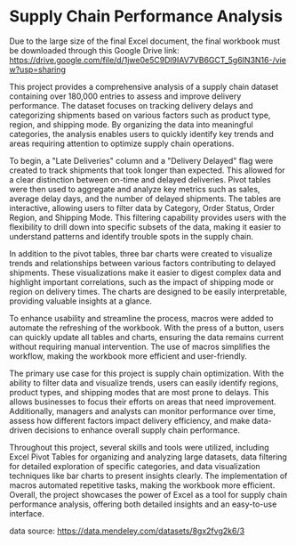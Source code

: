 # Supply Chain Performance Analysis

Due to the large size of the final Excel document, the final workbook must be downloaded through this Google Drive link:
https://drive.google.com/file/d/1jwe0e5C9Dl9IAV7VB6GCT_5g6IN3N16-/view?usp=sharing

This project provides a comprehensive analysis of a supply chain dataset containing over 180,000 entries to assess and improve delivery performance. The dataset focuses on tracking delivery delays and categorizing shipments based on various factors such as product type, region, and shipping mode. By organizing the data into meaningful categories, the analysis enables users to quickly identify key trends and areas requiring attention to optimize supply chain operations.

To begin, a "Late Deliveries" column and a "Delivery Delayed" flag were created to track shipments that took longer than expected. This allowed for a clear distinction between on-time and delayed deliveries. Pivot tables were then used to aggregate and analyze key metrics such as sales, average delay days, and the number of delayed shipments. The tables are interactive, allowing users to filter data by Category, Order Status, Order Region, and Shipping Mode. This filtering capability provides users with the flexibility to drill down into specific subsets of the data, making it easier to understand patterns and identify trouble spots in the supply chain.

In addition to the pivot tables, three bar charts were created to visualize trends and relationships between various factors contributing to delayed shipments. These visualizations make it easier to digest complex data and highlight important correlations, such as the impact of shipping mode or region on delivery times. The charts are designed to be easily interpretable, providing valuable insights at a glance.

To enhance usability and streamline the process, macros were added to automate the refreshing of the workbook. With the press of a button, users can quickly update all tables and charts, ensuring the data remains current without requiring manual intervention. The use of macros simplifies the workflow, making the workbook more efficient and user-friendly.

The primary use case for this project is supply chain optimization. With the ability to filter data and visualize trends, users can easily identify regions, product types, and shipping modes that are most prone to delays. This allows businesses to focus their efforts on areas that need improvement. Additionally, managers and analysts can monitor performance over time, assess how different factors impact delivery efficiency, and make data-driven decisions to enhance overall supply chain performance.

Throughout this project, several skills and tools were utilized, including Excel Pivot Tables for organizing and analyzing large datasets, data filtering for detailed exploration of specific categories, and data visualization techniques like bar charts to present insights clearly. The implementation of macros automated repetitive tasks, making the workbook more efficient. Overall, the project showcases the power of Excel as a tool for supply chain performance analysis, offering both detailed insights and an easy-to-use interface.

data source: https://data.mendeley.com/datasets/8gx2fvg2k6/3
